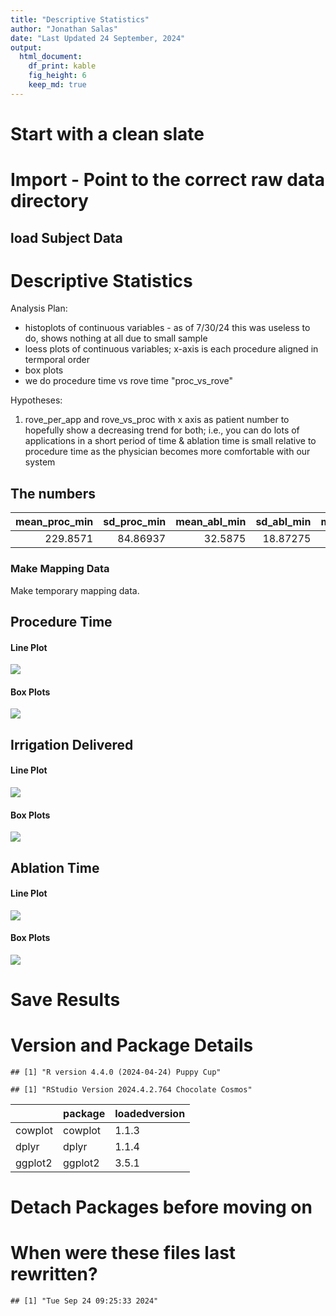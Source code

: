 ```yaml
---
title: "Descriptive Statistics"
author: "Jonathan Salas"
date: "Last Updated 24 September, 2024"
output: 
  html_document: 
    df_print: kable
    fig_height: 6
    keep_md: true
---
```




# Start with a clean slate



# Import - Point to the correct raw data directory



## load Subject Data


# Descriptive Statistics

Analysis Plan:
- histoplots of continuous variables - as of 7/30/24 this was useless to do, shows nothing at all due to small sample
- loess plots of continuous variables; x-axis is each procedure aligned in termporal order
- box plots
- we do procedure time vs rove time "proc_vs_rove" 

Hypotheses:

1) rove_per_app and rove_vs_proc with x axis as patient number to hopefully show a decreasing trend for both; i.e., you can 
  do lots of applications in a short period of time & ablation time is small relative to procedure time as the physician
  becomes more comfortable with our system
  
## The numbers

<div class="kable-table">

| mean_proc_min| sd_proc_min| mean_abl_min| sd_abl_min| mean_irrigation| sd_irrigation|
|-------------:|-----------:|------------:|----------:|---------------:|-------------:|
|      229.8571|    84.86937|      32.5875|   18.87275|        398.5714|      192.4383|

</div>


### Make Mapping Data

Make temporary mapping data.



## Procedure Time

#### Line Plot

![](step_3_descriptive_stats_files/figure-html/unnamed-chunk-6-1.png)<!-- -->

#### Box Plots

![](step_3_descriptive_stats_files/figure-html/unnamed-chunk-7-1.png)<!-- -->
## Irrigation Delivered

#### Line Plot

![](step_3_descriptive_stats_files/figure-html/unnamed-chunk-8-1.png)<!-- -->

#### Box Plots

![](step_3_descriptive_stats_files/figure-html/unnamed-chunk-9-1.png)<!-- -->

## Ablation Time

#### Line Plot

![](step_3_descriptive_stats_files/figure-html/unnamed-chunk-10-1.png)<!-- -->

#### Box Plots

![](step_3_descriptive_stats_files/figure-html/unnamed-chunk-11-1.png)<!-- -->

# Save Results

# Version and Package Details


```
## [1] "R version 4.4.0 (2024-04-24) Puppy Cup"
```

```
## [1] "RStudio Version 2024.4.2.764 Chocolate Cosmos"
```

<div class="kable-table">

|        |package |loadedversion |
|:-------|:-------|:-------------|
|cowplot |cowplot |1.1.3         |
|dplyr   |dplyr   |1.1.4         |
|ggplot2 |ggplot2 |3.5.1         |

</div>

# Detach Packages before moving on



# When were these files last rewritten?


```
## [1] "Tue Sep 24 09:25:33 2024"
```
